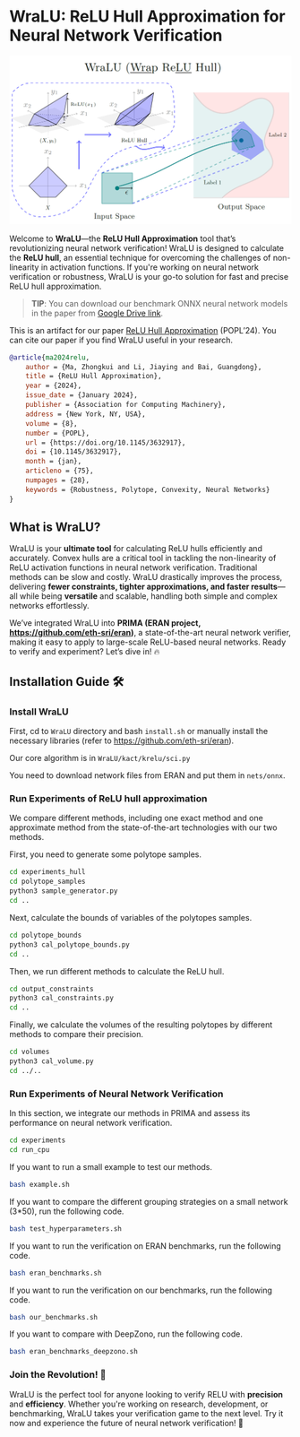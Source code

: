 # WraLU: ReLU Hull Approximation for Neural Network Verification

![image-20240123103831526](README.assets/image-20240123103831526.png)

Welcome to **WraLU**—the **ReLU Hull Approximation** tool that’s revolutionizing neural network verification!
WraLU is designed to calculate the **ReLU hull**, an essential technique for overcoming the challenges of non-linearity in activation functions. If you're working on neural network verification or robustness, WraLU is your go-to solution for fast and precise ReLU hull approximation.

> **TIP**: You can download our benchmark ONNX neural network models in the paper from [Google Drive link](https://drive.google.com/file/d/1NDENMK_evnNnzgx2ioCefcs-Dq3biQqL/view?usp=sharing).

This is an artifact for our paper [ReLU Hull Approximation](https://dl.acm.org/doi/10.1145/3632917) (POPL’24). You can cite our paper if you find WraLU useful in your research.

```bibtex
@article{ma2024relu,
    author = {Ma, Zhongkui and Li, Jiaying and Bai, Guangdong},
    title = {ReLU Hull Approximation},
    year = {2024},
    issue_date = {January 2024},
    publisher = {Association for Computing Machinery},
    address = {New York, NY, USA},
    volume = {8},
    number = {POPL},
    url = {https://doi.org/10.1145/3632917},
    doi = {10.1145/3632917},
    month = {jan},
    articleno = {75},
    numpages = {28},
    keywords = {Robustness, Polytope, Convexity, Neural Networks}
}
```

## What is WraLU?

WraLU is your **ultimate tool** for calculating ReLU hulls efficiently and accurately. Convex hulls are a critical tool in tackling the non-linearity of ReLU activation functions in neural network verification. Traditional methods can be slow and costly. WraLU drastically improves the process, delivering **fewer constraints, tighter approximations, and faster results**—all while being **versatile** and scalable, handling both simple and complex networks effortlessly.

We’ve integrated WraLU into **PRIMA (ERAN project, https://github.com/eth-sri/eran)**, a state-of-the-art neural network verifier, making it easy to apply to large-scale ReLU-based neural networks. Ready to verify and experiment? Let’s dive in! 🔥

## Installation Guide 🛠️

### Install WraLU

First, cd to `WraLU` directory and bash `install.sh` or manually install the necessary libraries (refer to https://github.com/eth-sri/eran).

Our core algorithm is in `WraLU/kact/krelu/sci.py`

You need to download network files from ERAN and put them in `nets/onnx`.

### Run Experiments of ReLU hull approximation

We compare different methods, including one exact method and one approximate method from the state-of-the-art technologies with our two methods.

First, you need to generate some polytope samples.

```bash
cd experiments_hull
cd polytope_samples
python3 sample_generator.py
cd ..
```

Next, calculate the bounds of variables of the polytopes samples.

```bash
cd polytope_bounds
python3 cal_polytope_bounds.py
cd ..
```

Then, we run different methods to calculate the ReLU hull.

```bash
cd output_constraints
python3 cal_constraints.py
cd ..
```

Finally, we calculate the volumes of the resulting polytopes by different methods to compare their precision.

```bash
cd volumes
python3 cal_volume.py
cd ../..
```

### Run Experiments of Neural Network Verification

In this section, we integrate our methods in PRIMA and assess its performance on neural network verification.

```bash
cd experiments
cd run_cpu
```

If you want to run a small example to test our methods.

```bash
bash example.sh
```

If you want to compare the different grouping strategies on a small network (3*50), run the following code.

```bash
bash test_hyperparameters.sh
```

If you want to run the verification on ERAN benchmarks, run the following code.

```bash
bash eran_benchmarks.sh
```

If you want to run the verification on our benchmarks, run the following code.

```bash
bash our_benchmarks.sh
```

If you want to compare with DeepZono, run the following code.

```bash
bash eran_benchmarks_deepzono.sh
```

### Join the Revolution! 🌟

WraLU is the perfect tool for anyone looking to verify RELU with **precision** and **efficiency**. Whether you're working on research, development, or benchmarking, WraLU takes your verification game to the next level. Try it now and experience the future of neural network verification! 🚀
